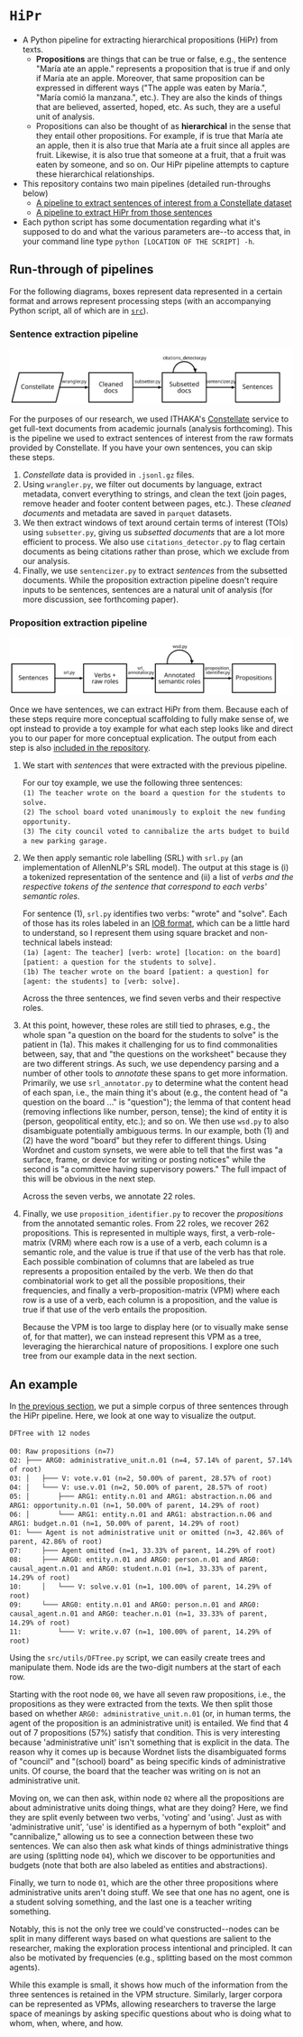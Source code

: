 # `HiPr`
- A Python pipeline for extracting hierarchical propositions (HiPr) from texts.
	- **Propositions** are things that can be true or false, e.g., the sentence "María ate an apple." represents a proposition that is true if and only if María ate an apple. Moreover, that same proposition can be expressed in different ways ("The apple was eaten by María.", "María comió la manzana.", etc.). They are also the kinds of things that are believed, asserted, hoped, etc. As such, they are a useful unit of analysis.
	- Propositions can also be thought of as **hierarchical** in the sense that they entail other propositions. For example, if is true that María ate an apple, then it is also true that María ate a fruit since all apples are fruit. Likewise, it is also true that someone at a fruit, that a fruit was eaten by someone, and so on. Our HiPr pipeline attempts to capture these hierarchical relationships.
- This repository contains two main pipelines (detailed run-throughs below)
	- [A pipeline to extract sentences of interest from a Constellate dataset](#sentence-extraction-pipeline)
	- [A pipeline to extract HiPr from those sentences](#proposition-extraction-pipeline)
- Each python script has some documentation regarding what it's supposed to do and what the various parameters are--to access that, in your command line type `python [LOCATION OF THE SCRIPT] -h`.
## Run-through of pipelines
For the following diagrams, boxes represent data represented in a certain format and arrows represent processing steps (with an accompanying Python script, all of which are in [`src`](src)).
### Sentence extraction pipeline
<picture>
 <source media="(prefers-color-scheme: dark)" srcset="sentence_pipeline_white.svg">
 <source media="(prefers-color-scheme: light)" srcset="sentence_pipeline.svg">
 <img alt="A diagram of the sentence extraction pipeline" src="sentence_pipeline.svg">
</picture>

For the purposes of our research, we used ITHAKA's [Constellate](https://www.constellate.org/) service to get full-text documents from academic journals (analysis forthcoming). This is the pipeline we used to extract sentences of interest from the raw formats provided by Constellate. If you have your own sentences, you can skip these steps.

1. *Constellate* data is provided in `.jsonl.gz`  files.
2. Using `wrangler.py`, we filter out documents by language, extract metadata, convert everything to strings, and clean the text (join pages, remove header and footer content between pages, etc.). These *cleaned documents* and metadata are saved in `parquet` datasets.
3. We then extract windows of text around certain terms of interest (TOIs) using `subsetter.py`, giving us *subsetted documents* that are a lot more efficient to process. We also use `citations_detector.py` to flag certain documents as being citations rather than prose, which we exclude from our analysis.
4. Finally, we use `sentencizer.py` to extract *sentences* from the subsetted documents. While the proposition extraction pipeline doesn't require inputs to be sentences, sentences are a natural unit of analysis (for more discussion, see forthcoming paper).
### Proposition extraction pipeline
<picture>
 <source media="(prefers-color-scheme: dark)" srcset="processing_pipeline_white.svg">
 <source media="(prefers-color-scheme: light)" srcset="processing_pipeline.svg">
 <img alt="A diagram of the proposition extraction pipeline" src="processing_pipeline.svg">
</picture>

Once we have sentences, we can extract HiPr from them. Because each of these steps require more conceptual scaffolding to fully make sense of, we opt instead to provide a toy example for what each step looks like and direct you to our paper for more conceptual explication. The output from each step is also [included in the repository](vignettes\toy_dataset).

1. We start with *sentences* that were extracted with the previous pipeline. 
   
   For our toy example, we use the following three sentences:</br>
   `(1) The teacher wrote on the board a question for the students to solve.`</br>
   `(2) The school board voted unanimously to exploit the new funding opportunity.`</br>
   `(3) The city council voted to cannibalize the arts budget to build a new parking garage.`
   
3. We then apply semantic role labelling (SRL) with `srl.py` (an implementation of AllenNLP's SRL model). The output at this stage is (i) a tokenized representation of the sentence and (ii) a list of *verbs and the respective tokens of the sentence that correspond to each verbs' semantic roles*.
   
   For sentence (1), `srl.py` identifies two verbs: "wrote" and "solve". Each of those has its roles labeled in an [IOB format](https://en.wikipedia.org/wiki/Inside%E2%80%93outside%E2%80%93beginning_(tagging)), which can be a little hard to understand, so I represent them using square bracket and non-technical labels instead:</br>
   `(1a) [agent: The teacher] [verb: wrote] [location: on the board] [patient: a question for the students to solve].`</br>
   `(1b) The teacher wrote on the board [patient: a question] for [agent: the students] to [verb: solve].`
   
   Across the three sentences, we find seven verbs and their respective roles.
4. At this point, however, these roles are still tied to phrases, e.g., the whole span "a question on the board for the students to solve" is the patient in (1a). This makes it challenging for us to find commonalities between, say, that and "the questions on the worksheet" because they are two different strings. As such, we use dependency parsing and a number of other tools to *annotate* these spans to get more information. Primarily, we use `srl_annotator.py` to determine what the content head of each span, i.e., the main thing it's about (e.g., the content head of "a question on the board ..." is "question"); the lemma of that content head (removing inflections like number, person, tense); the kind of entity it is (person, geopolitical entity, etc.); and so on. We then use `wsd.py` to also disambiguate potentially ambiguous terms. In our example, both (1) and (2) have the word "board" but they refer to different things. Using Wordnet and custom synsets, we were able to tell that the first was "a surface, frame, or device for writing or posting notices" while the second is "a committee having supervisory powers." The full impact of this will be obvious in the next step.
   
   Across the seven verbs, we annotate 22 roles.
5. Finally, we use `proposition_identifier.py` to recover the *propositions* from the annotated semantic roles. From 22 roles, we recover 262 propositions. This is represented in multiple ways, first, a verb-role-matrix (VRM) where each row is a use of a verb, each column is a semantic role, and the value is true if that use of the verb has that role. Each possible combination of columns that are labeled as true represents a proposition entailed by the verb. We then do that combinatorial work to get all the possible propositions, their frequencies, and finally a verb-proposition-matrix (VPM) where each row is a use of a verb, each column is a proposition, and the value is true if that use of the verb entails the proposition.
   
   Because the VPM is too large to display here (or to visually make sense of, for that matter), we can instead represent this VPM as a tree, leveraging the hierarchical nature of propositions. I explore one such tree from our example data in the next section.
## An example
In [the previous section](#proposition-extraction-pipeline), we put a simple corpus of three sentences through the HiPr pipeline. Here, we look at one way to visualize the output.

```
DFTree with 12 nodes

00: Raw propositions (n=7)
02: ├─── ARG0: administrative_unit.n.01 (n=4, 57.14% of parent, 57.14% of root)
03: │   ├─── V: vote.v.01 (n=2, 50.00% of parent, 28.57% of root)
04: │   └─── V: use.v.01 (n=2, 50.00% of parent, 28.57% of root)
05: │       ├─── ARG1: entity.n.01 and ARG1: abstraction.n.06 and ARG1: opportunity.n.01 (n=1, 50.00% of parent, 14.29% of root)
06: │       └─── ARG1: entity.n.01 and ARG1: abstraction.n.06 and ARG1: budget.n.01 (n=1, 50.00% of parent, 14.29% of root)
01: └─── Agent is not administrative unit or omitted (n=3, 42.86% of parent, 42.86% of root)
07:     ├─── Agent omitted (n=1, 33.33% of parent, 14.29% of root)
08:     ├─── ARG0: entity.n.01 and ARG0: person.n.01 and ARG0: causal_agent.n.01 and ARG0: student.n.01 (n=1, 33.33% of parent, 14.29% of root)
10:     │   └─── V: solve.v.01 (n=1, 100.00% of parent, 14.29% of root)
09:     └─── ARG0: entity.n.01 and ARG0: person.n.01 and ARG0: causal_agent.n.01 and ARG0: teacher.n.01 (n=1, 33.33% of parent, 14.29% of root)
11:         └─── V: write.v.07 (n=1, 100.00% of parent, 14.29% of root)
```

Using the `src/utils/DFTree.py` script, we can easily create trees and manipulate them. Node ids are the two-digit numbers at the start of each row.

Starting with the root node `00`, we have all seven raw propositions, i.e., the propositions as they were extracted from the texts. We then split those based on whether `ARG0: administrative_unit.n.01` (or, in human terms, the agent of the proposition is an administrative unit) is entailed. We find that 4 out of 7 propositions (57%) satisfy that condition. This is very interesting because 'administrative unit' isn't something that is explicit in the data. The reason why it comes up is because Wordnet lists the disambiguated forms of "council" and "(school) board" as being specific kinds of administrative units. Of course, the board that the teacher was writing on is not an administrative unit.

Moving on, we can then ask, within node `02` where all the propositions are about administrative units doing things, what are they doing? Here, we find they are split evenly between two verbs, 'voting' and 'using'. Just as with 'administrative unit', 'use' is identified as a hypernym of both "exploit" and "cannibalize," allowing us to see a connection between these two sentences. We can also then ask what kinds of things administrative things are using (splitting node `04`), which we discover to be opportunities and budgets (note that both are also labeled as entities and abstractions).

Finally, we turn to node `01`, which are the other three propositions where administrative units aren't doing stuff. We see that one has no agent, one is a student solving something, and the last one is a teacher writing something.

Notably, this is not the only tree we could've constructed--nodes can be split in many different ways based on what questions are salient to the researcher, making the exploration process intentional and principled. It can also be motivated by frequencies (e.g., splitting based on the most common agents).

While this example is small, it shows how much of the information from the three sentences is retained in the VPM structure. Similarly, larger corpora can be represented as VPMs, allowing researchers to traverse the large space of meanings by asking specific questions about who is doing what to whom, when, where, and how.
